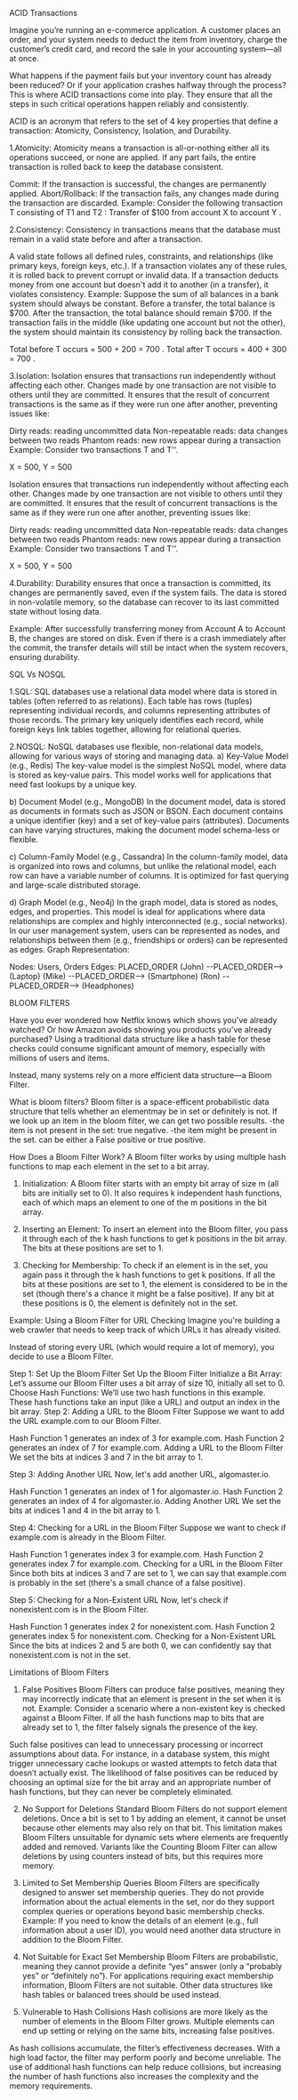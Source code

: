 ACID Transactions

Imagine you’re running an e-commerce application.
A customer places an order, and your system needs to deduct the item from inventory, charge the customer’s credit card, and record the sale in your accounting system—all at once.

What happens if the payment fails but your inventory count has already been reduced? Or if your application crashes halfway through the process?
This is where ACID transactions come into play. They ensure that all the steps in such critical operations happen reliably and consistently.

ACID is an acronym that refers to the set of 4 key properties that define a transaction: Atomicity, Consistency, Isolation, and Durability.

1.Atomicity:
Atomicity means a transaction is all-or-nothing either all its operations succeed, or none are applied. If any part fails, the entire transaction is rolled back to keep the database consistent.

Commit: If the transaction is successful, the changes are permanently applied.
Abort/Rollback: If the transaction fails, any changes made during the transaction are discarded.
Example: Consider the following transaction T consisting of T1 and T2 : Transfer of $100 from account X to account Y .


2.Consistency:
Consistency in transactions means that the database must remain in a valid state before and after a transaction.

A valid state follows all defined rules, constraints, and relationships (like primary keys, foreign keys, etc.).
If a transaction violates any of these rules, it is rolled back to prevent corrupt or invalid data.
If a transaction deducts money from one account but doesn't add it to another (in a transfer), it violates consistency.
Example: Suppose the sum of all balances in a bank system should always be constant. Before a transfer, the total balance is $700. After the transaction, the total balance should remain $700. If the transaction fails in the middle (like updating one account but not the other), the system should maintain its consistency by rolling back the transaction.

Total before T occurs = 500 + 200 = 700 .
Total after T occurs = 400 + 300 = 700 .


3.Isolation:
Isolation ensures that transactions run independently without affecting each other. Changes made by one transaction are not visible to others until they are committed.
It ensures that the result of concurrent transactions is the same as if they were run one after another, preventing issues like:

Dirty reads: reading uncommitted data
Non-repeatable reads: data changes between two reads
Phantom reads: new rows appear during a transaction
Example: Consider two transactions T and T''.

X = 500, Y = 500

Isolation ensures that transactions run independently without affecting each other. Changes made by one transaction are not visible to others until they are committed.
It ensures that the result of concurrent transactions is the same as if they were run one after another, preventing issues like:

Dirty reads: reading uncommitted data
Non-repeatable reads: data changes between two reads
Phantom reads: new rows appear during a transaction
Example: Consider two transactions T and T''.

X = 500, Y = 500


4.Durability:
Durability ensures that once a transaction is committed, its changes are permanently saved, even if the system fails. 
The data is stored in non-volatile memory, so the database can recover to its last committed state without losing data.

Example: After successfully transferring money from Account A to Account B, the changes are stored on disk.
Even if there is a crash immediately after the commit, the transfer details will still be intact when the system recovers, ensuring durability.


SQL Vs NOSQL

1.SQL:
SQL databases use a relational data model where data is stored in tables (often referred to as relations).
Each table has rows (tuples) representing individual records, and columns representing attributes of those records.
The primary key uniquely identifies each record, while foreign keys link tables together, allowing for relational queries.

2.NOSQL:
NoSQL databases use flexible, non-relational data models, allowing for various ways of storing and managing data.
a) Key-Value Model (e.g., Redis)
The key-value model is the simplest NoSQL model, where data is stored as key-value pairs. This model works well for applications that need fast lookups by a unique key.

b) Document Model (e.g., MongoDB)
In the document model, data is stored as documents in formats such as JSON or BSON.
Each document contains a unique identifier (key) and a set of key-value pairs (attributes). Documents can have varying structures, making the document model schema-less or flexible.

c) Column-Family Model (e.g., Cassandra)
In the column-family model, data is organized into rows and columns, but unlike the relational model, each row can have a variable number of columns.
It is optimized for fast querying and large-scale distributed storage.

d) Graph Model (e.g., Neo4j)
In the graph model, data is stored as nodes, edges, and properties. This model is ideal for applications where data relationships are complex and highly interconnected (e.g., social networks).
In our user management system, users can be represented as nodes, and relationships between them (e.g., friendships or orders) can be represented as edges.
Graph Representation:

Nodes: Users, Orders
Edges: PLACED_ORDER
(John) --PLACED_ORDER--> (Laptop)
(Mike) --PLACED_ORDER--> (Smartphone)
(Ron) --PLACED_ORDER--> (Headphones)


BLOOM FILTERS

Have you ever wondered how Netflix knows which shows you've already watched? Or how Amazon avoids showing you products you've already purchased?
Using a traditional data structure like a hash table for these checks could consume significant amount of memory, especially with millions of users and items.

Instead, many systems rely on a more efficient data structure—a Bloom Filter.

What is bloom filters?
Bloom filter is a space-efficent probabilistic data structure that tells whether an elementmay be in set or definitely is not. If we look up an item in the bloom filter, we can get two possible results.
-the item is not present in the set: true negative.
-the item might be present in the set. can be either a False positive or true positive.

How Does a Bloom Filter Work?
A Bloom filter works by using multiple hash functions to map each element in the set to a bit array.

1. Initialization:
A Bloom filter starts with an empty bit array of size m (all bits are initially set to 0).
It also requires k independent hash functions, each of which maps an element to one of the m positions in the bit array.

3. Inserting an Element:
To insert an element into the Bloom filter, you pass it through each of the k hash functions to get k positions in the bit array.
The bits at these positions are set to 1.

5. Checking for Membership:
To check if an element is in the set, you again pass it through the k hash functions to get k positions.
If all the bits at these positions are set to 1, the element is considered to be in the set (though there's a chance it might be a false positive).
If any bit at these positions is 0, the element is definitely not in the set.


Example: Using a Bloom Filter for URL Checking
Imagine you're building a web crawler that needs to keep track of which URLs it has already visited.

Instead of storing every URL (which would require a lot of memory), you decide to use a Bloom Filter.

Step 1: Set Up the Bloom Filter
Set Up the Bloom Filter
Initialize a Bit Array: Let’s assume our Bloom Filter uses a bit array of size 10, initially all set to 0.
Choose Hash Functions: We’ll use two hash functions in this example. These hash functions take an input (like a URL) and output an index in the bit array.
Step 2: Adding a URL to the Bloom Filter
Suppose we want to add the URL example.com to our Bloom Filter.

Hash Function 1 generates an index of 3 for example.com.
Hash Function 2 generates an index of 7 for example.com.
Adding a URL to the Bloom Filter
We set the bits at indices 3 and 7 in the bit array to 1.

Step 3: Adding Another URL
Now, let's add another URL, algomaster.io.

Hash Function 1 generates an index of 1 for algomaster.io.
Hash Function 2 generates an index of 4 for algomaster.io.
Adding Another URL
We set the bits at indices 1 and 4 in the bit array to 1.

Step 4: Checking for a URL in the Bloom Filter
Suppose we want to check if example.com is already in the Bloom Filter.

Hash Function 1 generates index 3 for example.com.
Hash Function 2 generates index 7 for example.com.
Checking for a URL in the Bloom Filter
Since both bits at indices 3 and 7 are set to 1, we can say that example.com is probably in the set (there's a small chance of a false positive).

Step 5: Checking for a Non-Existent URL
Now, let's check if nonexistent.com is in the Bloom Filter.

Hash Function 1 generates index 2 for nonexistent.com.
Hash Function 2 generates index 5 for nonexistent.com.
Checking for a Non-Existent URL
Since the bits at indices 2 and 5 are both 0, we can confidently say that nonexistent.com is not in the set.

Limitations of Bloom Filters
1. False Positives
Bloom Filters can produce false positives, meaning they may incorrectly indicate that an element is present in the set when it is not.
Example: Consider a scenario where a non-existent key is checked against a Bloom Filter. If all the hash functions map to bits that are already set to 1, the filter falsely signals the presence of the key.

Such false positives can lead to unnecessary processing or incorrect assumptions about data.
For instance, in a database system, this might trigger unnecessary cache lookups or wasted attempts to fetch data that doesn’t actually exist.
The likelihood of false positives can be reduced by choosing an optimal size for the bit array and an appropriate number of hash functions, but they can never be completely eliminated.

2. No Support for Deletions
Standard Bloom Filters do not support element deletions. Once a bit is set to 1 by adding an element, it cannot be unset because other elements may also rely on that bit.
This limitation makes Bloom Filters unsuitable for dynamic sets where elements are frequently added and removed.
Variants like the Counting Bloom Filter can allow deletions by using counters instead of bits, but this requires more memory.

3. Limited to Set Membership Queries
Bloom Filters are specifically designed to answer set membership queries. They do not provide information about the actual elements in the set, nor do they support complex queries or operations beyond basic membership checks.
Example: If you need to know the details of an element (e.g., full information about a user ID), you would need another data structure in addition to the Bloom Filter.

4. Not Suitable for Exact Set Membership
Bloom Filters are probabilistic, meaning they cannot provide a definite “yes” answer (only a “probably yes” or “definitely no”).
For applications requiring exact membership information, Bloom Filters are not suitable. Other data structures like hash tables or balanced trees should be used instead.

5. Vulnerable to Hash Collisions
Hash collisions are more likely as the number of elements in the Bloom Filter grows. Multiple elements can end up setting or relying on the same bits, increasing false positives.

As hash collisions accumulate, the filter’s effectiveness decreases. With a high load factor, the filter may perform poorly and become unreliable.
The use of additional hash functions can help reduce collisions, but increasing the number of hash functions also increases the complexity and the memory requirements.


